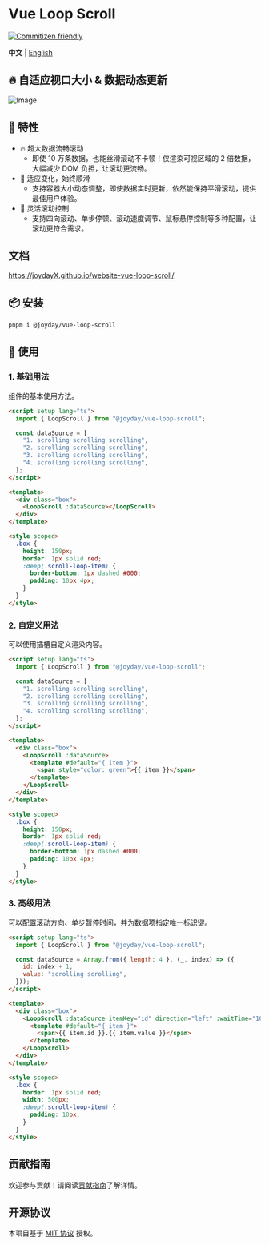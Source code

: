 # Vue Loop Scroll

[![Commitizen friendly](https://img.shields.io/badge/commitizen-friendly-brightgreen.svg)](http://commitizen.github.io/cz-cli/)

**中文** | [English](./README.md)

## 🔥 自适应视口大小 & 数据动态更新

![Image](https://github.com/user-attachments/assets/d35cfc49-9d91-4f09-863a-51ee45cca06a)

## 🚀 特性

- 🔥 超大数据流畅滚动
  - 即使 10 万条数据，也能丝滑滚动不卡顿！仅渲染可视区域的 2 倍数据，大幅减少 DOM 负担，让滚动更流畅。
- 🌟 适应变化，始终顺滑
  - 支持容器大小动态调整，即使数据实时更新，依然能保持平滑滚动，提供最佳用户体验。
- 🔧 灵活滚动控制
  - 支持四向滚动、单步停顿、滚动速度调节、鼠标悬停控制等多种配置，让滚动更符合需求。

## 文档

<https://joydayX.github.io/website-vue-loop-scroll/>

## 📦 安装

```bash
pnpm i @joyday/vue-loop-scroll
```

## 🦄 使用

### 1. 基础用法

组件的基本使用方法。

```html
<script setup lang="ts">
  import { LoopScroll } from "@joyday/vue-loop-scroll";

  const dataSource = [
    "1. scrolling scrolling scrolling",
    "2. scrolling scrolling scrolling",
    "3. scrolling scrolling scrolling",
    "4. scrolling scrolling scrolling",
  ];
</script>

<template>
  <div class="box">
    <LoopScroll :dataSource></LoopScroll>
  </div>
</template>

<style scoped>
  .box {
    height: 150px;
    border: 1px solid red;
    :deep(.scroll-loop-item) {
      border-bottom: 1px dashed #000;
      padding: 10px 4px;
    }
  }
</style>
```

### 2. 自定义用法

可以使用插槽自定义渲染内容。

```html
<script setup lang="ts">
  import { LoopScroll } from "@joyday/vue-loop-scroll";

  const dataSource = [
    "1. scrolling scrolling scrolling",
    "2. scrolling scrolling scrolling",
    "3. scrolling scrolling scrolling",
    "4. scrolling scrolling scrolling",
  ];
</script>

<template>
  <div class="box">
    <LoopScroll :dataSource>
      <template #default="{ item }">
        <span style="color: green">{{ item }}</span>
      </template>
    </LoopScroll>
  </div>
</template>

<style scoped>
  .box {
    height: 150px;
    border: 1px solid red;
    :deep(.scroll-loop-item) {
      border-bottom: 1px dashed #000;
      padding: 10px 4px;
    }
  }
</style>
```

### 3. 高级用法

可以配置滚动方向、单步暂停时间，并为数据项指定唯一标识键。

```html
<script setup lang="ts">
  import { LoopScroll } from "@joyday/vue-loop-scroll";

  const dataSource = Array.from({ length: 4 }, (_, index) => ({
    id: index + 1,
    value: "scrolling scrolling",
  }));
</script>

<template>
  <div class="box">
    <LoopScroll :dataSource itemKey="id" direction="left" :waitTime="1000">
      <template #default="{ item }">
        <span>{{ item.id }}.{{ item.value }}</span>
      </template>
    </LoopScroll>
  </div>
</template>

<style scoped>
  .box {
    border: 1px solid red;
    width: 500px;
    :deep(.scroll-loop-item) {
      padding: 10px;
    }
  }
</style>
```

## 贡献指南

欢迎参与贡献！请阅读[贡献指南](./CONTRIBUTING.md)了解详情。

## 开源协议

本项目基于 [MIT 协议](./LICENSE) 授权。
